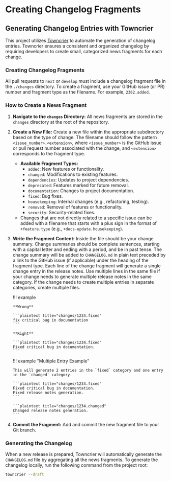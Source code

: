 # Creating Changelog Fragments

## Generating Changelog Entries with Towncrier

This project utilizes [Towncrier](https://towncrier.readthedocs.io/en/stable/) to automate the generation of changelog entries. Towncrier ensures a consistent and organized changelog by requiring developers to create small, categorized news fragments for each change.

### Creating Changelog Fragments

All pull requests to `next` or `develop` must include a changelog fragment file in the `./changes` directory. To create a fragment, use your GitHub issue (or PR) number and fragment type as the filename. For example, `2362.added`.

### How to Create a News Fragment

1.  **Navigate to the `changes` Directory:** All news fragments are stored in the `changes` directory at the root of the repository.

2.  **Create a New File:** Create a new file within the appropriate subdirectory based on the type of change. The filename should follow the pattern `<issue_number>.<extension>`, where `<issue_number>` is the GitHub issue or pull request number associated with the change, and `<extension>` corresponds to the fragment type.

    * **Available Fragment Types:**
        * `added`: New features or functionality.
        * `changed`: Modifications to existing features.
        * `dependencies`: Updates to project dependencies.
        * `deprecated`: Features marked for future removal.
        * `documentation`: Changes to project documentation.
        * `fixed`: Bug fixes.
        * `housekeeping`: Internal changes (e.g., refactoring, testing).
        * `removed`: Removal of features or functionality.
        * `security`: Security-related fixes.
    * Changes that are not directly related to a specific issue can be added with a filename that starts with a plus sign in the format of `+feature.type` (e.g., `+docs-update.housekeeping`).

3.  **Write the Fragment Content:** Inside the file should be your change summary. Change summaries should be complete sentences, starting with a capital letter and ending with a period, and be in past tense. The change summary will be added to `CHANGELOG.md` in plain text preceded by a link to the GitHub issue (if applicable) under the heading of the fragment type. Each line of the change fragment will generate a single change entry in the release notes. Use multiple lines in the same file if your change needs to generate multiple release notes in the same category. If the change needs to create multiple entries in separate categories, create multiple files.

    !!! example

        **Wrong**

        ```plaintext title="changes/1234.fixed"
        fix critical bug in documentation
        ```

        **Right**

        ```plaintext title="changes/1234.fixed"
        Fixed critical bug in documentation.
        ```

    !!! example "Multiple Entry Example"

        This will generate 2 entries in the `fixed` category and one entry in the `changed` category.

        ```plaintext title="changes/1234.fixed"
        Fixed critical bug in documentation.
        Fixed release notes generation.
        ```

        ```plaintext title="changes/1234.changed"
        Changed release notes generation.
        ```


4.  **Commit the Fragment:** Add and commit the new fragment file to your Git branch.

### Generating the Changelog

When a new release is prepared, Towncrier will automatically generate the `CHANGELOG.md` file by aggregating all the news fragments. To generate the changelog locally, run the following command from the project root:

```bash
towncrier --draft
